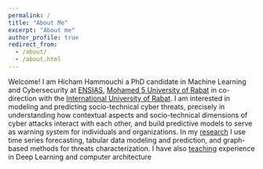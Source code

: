 ```yaml
---
permalink: /
title: "About Me"
excerpt: "About me"
author_profile: true
redirect_from: 
  - /about/
  - /about.html
---
```


Welcome! I am Hicham Hammouchi a PhD candidate in Machine Learning and Cybersecurity at [ENSIAS](http://ensias.um5.ac.ma/), [Mohamed 5 University of Rabat](http://www.um5.ac.ma/um5/) in co-direction with the [International University of Rabat](https://www.uir.ac.ma/). I am interested in modeling and predicting socio-technical cyber threats, precisely in understanding how contextual aspects and socio-technical dimensions of cyber attacks interact with each other, and build predictive models to serve as warning system for individuals and organizations. In my [research](publications) I use time series forecasting, tabular data modeling and prediction, and graph-based methods for threats characterization. I have also [teaching](teaching) experience in Deep Learning and computer architecture
